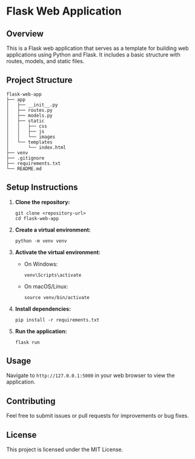 # Flask Web Application

## Overview
This is a Flask web application that serves as a template for building web applications using Python and Flask. It includes a basic structure with routes, models, and static files.

## Project Structure
```
flask-web-app
├── app
│   ├── __init__.py
│   ├── routes.py
│   ├── models.py
│   ├── static
│   │   ├── css
│   │   ├── js
│   │   └── images
│   └── templates
│       └── index.html
├── venv
├── .gitignore
├── requirements.txt
└── README.md
```

## Setup Instructions

1. **Clone the repository:**
   ```
   git clone <repository-url>
   cd flask-web-app
   ```

2. **Create a virtual environment:**
   ```
   python -m venv venv
   ```

3. **Activate the virtual environment:**
   - On Windows:
     ```
     venv\Scripts\activate
     ```
   - On macOS/Linux:
     ```
     source venv/bin/activate
     ```

4. **Install dependencies:**
   ```
   pip install -r requirements.txt
   ```

5. **Run the application:**
   ```
   flask run
   ```

## Usage
Navigate to `http://127.0.0.1:5000` in your web browser to view the application.

## Contributing
Feel free to submit issues or pull requests for improvements or bug fixes.

## License
This project is licensed under the MIT License.